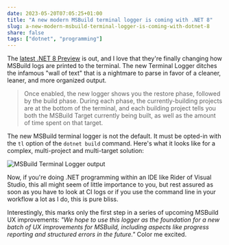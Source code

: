 ```yaml
---
date: 2023-05-20T07:05:25+01:00
title: "A new modern MSBuild terminal logger is coming with .NET 8"
slug: a-new-modern-msbuild-terminal-logger-is-coming-with-dotnet-8
share: false
tags: ["dotnet", "programming"]
---
```

The [latest .NET 8 Preview][1] is out, and I love that they're finally changing how MSBuild logs are printed to the terminal.
The new Terminal Logger ditches the infamous "wall of text" that is a nightmare to parse in favor of a cleaner, leaner,
and more organized output.

> Once enabled, the new logger shows you the restore phase, followed by the build phase. During each phase, the
> currently-building projects are at the bottom of the terminal, and each building project tells you both the MSBuild
> Target currently being built, as well as the amount of time spent on that target.

The new MSBuild terminal logger is not the default. It must be opted-in with the `tl` option of the `dotnet build`
command. Here's what it looks like for a complex, multi-project and multi-target solution:

![MSBuild Terminal Logger output](/images/modernbuildoutput.gif)

Now, if you're doing .NET programming within an IDE like Rider of Visual Studio, this all might seem of little
importance to you, but rest assured as soon as you have to look at CI logs or if you use the command line in your
workflow a lot as I do, this is pure bliss. 

Interestingly, this marks only the first step in a series of upcoming MSBuild UX improvements: *"We hope to use this
logger as the foundation for a new batch of UX improvements for MSBuild, including aspects like progress reporting and
structured errors in the future."* Color me excited.



[1]: https://devblogs.microsoft.com/dotnet/announcing-dotnet-8-preview-4/

 [rss]: https://nicolaiarocci.com/index.xml
 [m]: https://fosstodon.org/@nicola
 [nl]: https://buttondown.email/nicolaiarocci
